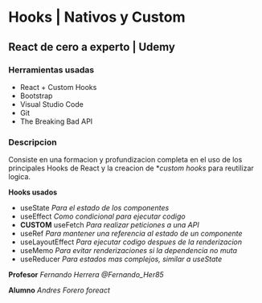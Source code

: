 # Hooks | Nativos y Custom

## React de cero a experto | Udemy

### Herramientas usadas

- React + Custom Hooks
- Bootstrap
- Visual Studio Code
- Git
- The Breaking Bad API

### Descripcion

Consiste en una formacion y profundizacion completa en el uso de los principales Hooks de React y la creacion de \*_custom hooks_ para reutilizar logica.

**Hooks usados**

- useState _Para el estado de los componentes_
- useEffect _Como condicional para ejecutar codigo_
- **CUSTOM** useFetch _Para realizar peticiones a una API_
- useRef _Para mantener una referencia al estado de un componente_
- useLayoutEffect _Para ejecutar codigo despues de la renderizacion_
- useMemo _Para evitar renderizaciones si la dependencia no muta_
- useReducer _Para estados mas complejos, similar a useState_

**Profesor** _Fernando Herrera @Fernando_Her85_

**Alumno** _Andres Forero foreact_
